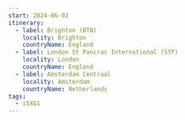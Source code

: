 ```yaml
---
start: 2024-06-02
itinerary:
  - label: Brighton (BTN)
    locality: Brighton
    countryName: England
  - label: London St Pancras International (STP)
    locality: London
    countryName: England
  - label: Amsterdam Centraal
    locality: Amsterdam
    countryName: Netherlands
tags:
  - i5XG1
---
```


